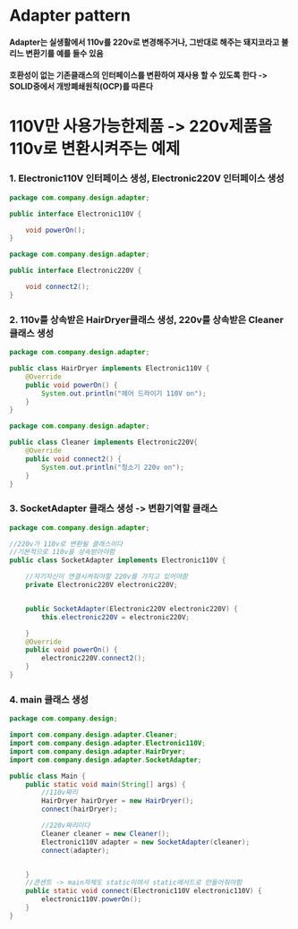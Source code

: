 # Adapter pattern
#### Adapter는 실생활에서 110v를 220v로 변경해주거나, 그반대로 해주는 돼지코라고 불리느 변환기를 예를 들수 있음
#### 호환성이 없는 기존클래스의 인터페이스를 변환하여 재사용 할 수 있도록 한다 -> SOLID중에서 개방폐쇄원칙(OCP)를 따른다

# 110V만 사용가능한제품 -> 220v제품을 110v로 변환시켜주는 예제
### 1. Electronic110V 인터페이스 생성, Electronic220V 인터페이스 생성
```java
package com.company.design.adapter;

public interface Electronic110V {

    void powerOn();
}
```
```java
package com.company.design.adapter;

public interface Electronic220V {

    void connect2();
}
```

### 2. 110v를 상속받은 HairDryer클래스 생성, 220v를 상속받은 Cleaner클래스 생성
```java
package com.company.design.adapter;

public class HairDryer implements Electronic110V {
    @Override
    public void powerOn() {
        System.out.println("헤어 드라이기 110V on");
    }
}
```
```java
package com.company.design.adapter;

public class Cleaner implements Electronic220V{
    @Override
    public void connect2() {
        System.out.println("청소기 220v on");
    }
}
```
### 3. SocketAdapter 클래스 생성 -> 변환기역할 클래스
```java
package com.company.design.adapter;

//220v가 110v로 변환될 클래스이다
//기본적으로 110v을 상속받아야함
public class SocketAdapter implements Electronic110V {

    //자기자신이 연결시켜줘야할 220v를 가지고 있어야함
    private Electronic220V electronic220V;


    public SocketAdapter(Electronic220V electronic220V) {
        this.electronic220V = electronic220V;

    }
    @Override
    public void powerOn() {
        electronic220V.connect2();
    }
}
```

### 4. main 클래스 생성
```java
package com.company.design;

import com.company.design.adapter.Cleaner;
import com.company.design.adapter.Electronic110V;
import com.company.design.adapter.HairDryer;
import com.company.design.adapter.SocketAdapter;

public class Main {
    public static void main(String[] args) {
        //110v짜리
        HairDryer hairDryer = new HairDryer();
        connect(hairDryer);

        //220v짜리이다
        Cleaner cleaner = new Cleaner();
        Electronic110V adapter = new SocketAdapter(cleaner);
        connect(adapter);


    }
    //콘센트 -> main자체도 static이여서 static메서드로 만들어줘야함
    public static void connect(Electronic110V electronic110V) {
        electronic110V.powerOn();
    }
}
```


